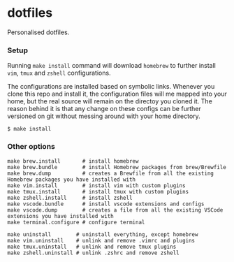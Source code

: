 dotfiles
========

Personalised dotfiles.

### Setup

Running `make install` command will download `homebrew` to further install `vim`, `tmux` and `zshell` configurations.

The configurations are installed based on symbolic links. Whenever you clone this repo and install it, the configuration files will me mapped into your home, but the real source will remain on the directoy you cloned it. The reason behind it is that any change on these configs can be further versioned on git without messing around with your home directory.

```
$ make install
```

### Other options

```
make brew.install       # install homebrew
make brew.bundle        # install Homebrew packages from brew/Brewfile
make brew.dump          # creates a Brewfile from all the existing Homebrew packages you have installed with
make vim.install        # install vim with custom plugins
make tmux.install       # install tmux with custom plugins
make zshell.install     # install zshell
make vscode.bundle      # install vscode extensions and configs
make vscode.dump        # creates a file from all the existing VSCode extensions you have installed with
make terminal.configure # configure terminal

make uninstall        # uninstall everything, except homebrew
make vim.uninstall    # unlink and remove .vimrc and plugins
make tmux.uninstall   # unlink and remove tmux plugins
make zshell.uninstall # unlink .zshrc and remove zshell
```
